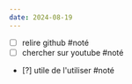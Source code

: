```yaml
---
date: 2024-08-19
---
```

- [ ] relire github #noté
- [ ] chercher sur youtube #noté 
- [?] utile de l'utiliser #noté